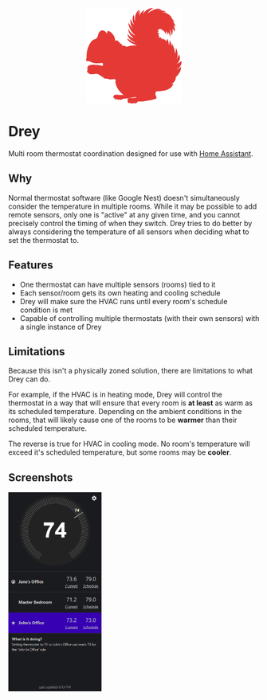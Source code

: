 <p align="center">
  <img align="center" alt="logo" src="public/logo192.png">
</p>

# Drey

Multi room thermostat coordination designed for use with [Home Assistant](https://www.home-assistant.io).  

## Why

Normal thermostat software (like Google Nest) doesn't simultaneously consider the temperature in multiple rooms.  While it may be possible to add remote sensors, only one is "active" at any given time, and you cannot precisely control the timing of when they switch.  Drey tries to do better by always considering the temperature of all sensors when deciding what to set the thermostat to.

## Features

 - One thermostat can have multiple sensors (rooms) tied to it
 - Each sensor/room gets its own heating and cooling schedule
 - Drey will make sure the HVAC runs until every room's schedule condition is met
 - Capable of controlling multiple thermostats (with their own sensors) with a single instance of Drey

## Limitations

Because this isn't a physically zoned solution, there are limitations to what Drey can do.  

For example, if the HVAC is in heating mode, Drey will control the thermostat in a way that will ensure that every room is **at least** as warm as its scheduled temperature.  Depending on the ambient conditions in the rooms, that will likely cause one of the rooms to be **warmer** than their scheduled temperature.

The reverse is true for HVAC in cooling mode.  No room's temperature will exceed it's scheduled temperature, but some rooms may be **cooler**.

## Screenshots

<div>
<a href="docs/img/thermostat.png"><img src="docs/img/thermostat.png" height=400></a>
</div>
